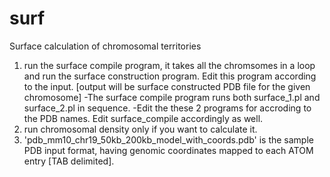 # surf
Surface calculation of chromosomal territories

1. run the surface compile program, it takes all the chromsomes in a loop and run the surface construction program. Edit this program according to the input. [output will be surface constructed PDB file for the given chromosome]
		-The surface compile program runs both surface_1.pl and surface_2.pl in sequence.
		-Edit the these 2 programs for accroding to the PDB names. Edit surface_compile accordingly as well.
2. run chromosomal density only if you want to calculate it.
3. 'pdb_mm10_chr19_50kb_200kb_model_with_coords.pdb' is the sample PDB input format, having genomic coordinates mapped to each ATOM entry [TAB delimited].
